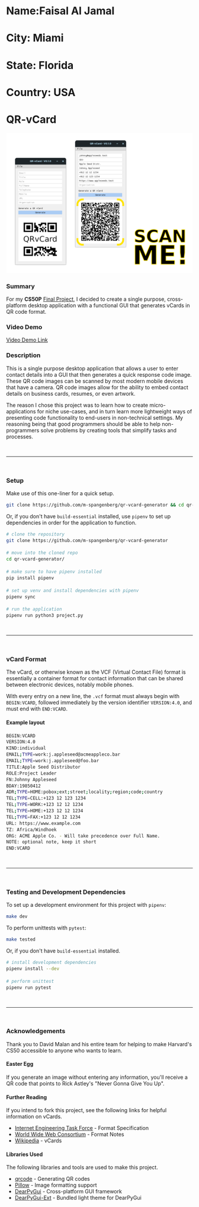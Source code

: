 # Name:Faisal Al Jamal
# City: Miami
# State: Florida
# Country: USA

# QR-vCard

<div align="center">
<img src="readme/readme_header_qrvcard.png" alt="example qr code" width="720"/>
</div>

### __Summary__

For my **CS50P** [Final Project](https://cs50.harvard.edu/python/2022/project/), I decided to create a single purpose, cross-platform desktop application with a functional GUI that generates vCards in QR code format.

### __Video Demo__

[Video Demo Link](https://youtu.be/33GYi6om1kI)

### __Description__

This is a single purpose desktop application that allows a user to enter contact details into a GUI that then generates a quick response code image. These QR code images can be scanned by most modern mobile devices that have a camera. QR code images allow for the ability to embed contact details on business cards, resumes, or even artwork.

The reason I chose this project was to learn how to create micro-applications for niche use-cases, and in turn learn more lightweight ways of presenting code functionality to end-users in non-technical settings. My reasoning being that good programmers should be able to help non-programmers solve problems by creating tools that simplify tasks and processes.

</br>
<hr>
</br>

### __Setup__

Make use of this one-liner for a quick setup.

```bash
git clone https://github.com/m-spangenberg/qr-vcard-generator && cd qr-vcard-generator/ && make init
```

Or, if you don't have `build-essential` installed, use `pipenv` to set up dependencies in order for the application to function.

```bash
# clone the repository
git clone https://github.com/m-spangenberg/qr-vcard-generator

# move into the cloned repo
cd qr-vcard-generator/

# make sure to have pipenv installed
pip install pipenv

# set up venv and install dependencies with pipenv
pipenv sync

# run the application
pipenv run python3 project.py
```

</br>
<hr>
</br>

### __vCard Format__

The vCard, or otherwise known as the VCF (Virtual Contact File) format is essentially a container format for contact information that can be shared between electronic devices, notably mobile phones.

With every entry on a new line, the `.vcf` format must always begin with `BEGIN:VCARD`, followed immediately by the version identifier `VERSION:4.0`, and must end with `END:VCARD`.

#### Example layout

```bash
BEGIN:VCARD
VERSION:4.0
KIND:individual
EMAIL;TYPE=work:j.appleseed@acmeappleco.bar
EMAIL;TYPE=work:j.appleseed@foo.bar
TITLE:Apple Seed Distributor
ROLE:Project Leader
FN:Johnny Appleseed
BDAY:19850412
ADR;TYPE=HOME:pobox;ext;street;locality;region;code;country
TEL;TYPE=CELL:+123 12 123 1234
TEL;TYPE=WORK:+123 12 12 1234
TEL;TYPE=HOME:+123 12 12 1234
TEL;TYPE=FAX:+123 12 12 1234
URL: https://www.example.com
TZ: Africa/Windhoek
ORG: ACME Apple Co. - Will take precedence over Full Name.
NOTE: optional note, keep it short
END:VCARD
```

</br>
<hr>
</br>

### __Testing and Development Dependencies__

To set up a development environment for this project with `pipenv`:

``` bash
make dev
```

To perform unittests with `pytest`:

``` bash
make tested
```

Or, if you don't have `build-essential` installed.

```bash
# install development dependencies
pipenv install --dev

# perform unittest
pipenv run pytest
```

</br>
<hr>
</br>

### __Acknowledgements__

Thank you to David Malan and his entire team for helping to make Harvard's CS50 accessible to anyone who wants to learn.

#### __Easter Egg__

If you generate an image without entering any information, you'll receive a QR code that points to Rick Astley's "Never Gonna Give You Up".


#### __Further Reading__

If you intend to fork this project, see the following links for helpful information on vCards.

* [Internet Engineering Task Force](https://datatracker.ietf.org/doc/html/rfc6350) - Format Specification
* [World Wide Web Consortium](https://www.w3.org/2002/12/cal/vcard-notes.html) - Format Notes
* [Wikipedia](https://en.wikipedia.org/wiki/VCard) - vCards

#### __Libraries Used__

The following libraries and tools are used to make this project.

* [qrcode](https://pypi.org/project/qrcode/) - Generating QR codes
* [Pillow](https://pypi.org/project/Pillow/) - Image formatting support
* [DearPyGui](https://pypi.org/project/dearpygui/) - Cross-platform GUI framework
* [DearPyGui-Ext](https://pypi.org/project/dearpygui-ext/) - Bundled light theme for DearPyGui